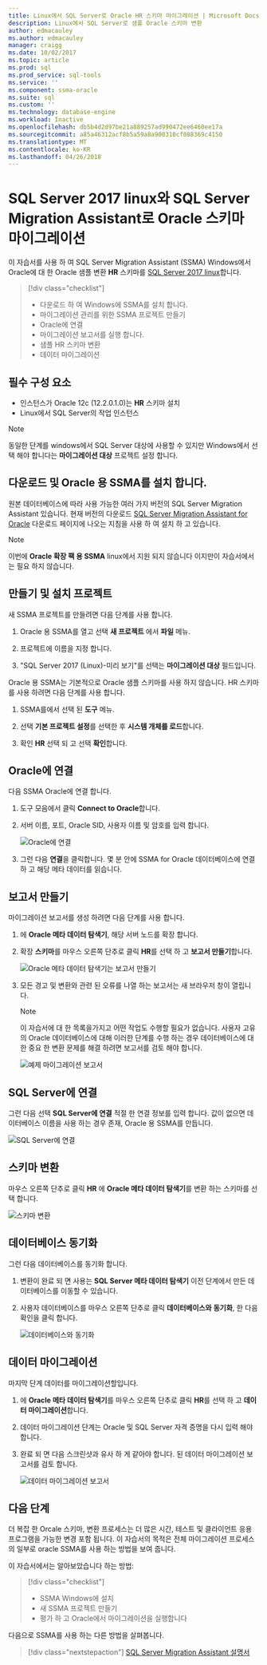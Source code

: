 ```yaml
---
title: Linux에서 SQL Server로 Oracle HR 스키마 마이그레이션 | Microsoft Docs
description: Linux에서 SQL Server로 샘플 Oracle 스키마 변환
author: edmacauley
ms.author: edmacauley
manager: craigg
ms.date: 10/02/2017
ms.topic: article
ms.prod: sql
ms.prod_service: sql-tools
ms.service: ''
ms.component: ssma-oracle
ms.suite: sql
ms.custom: ''
ms.technology: database-engine
ms.workload: Inactive
ms.openlocfilehash: db5b4d2d97be21a889257ad990472ee6460ee17a
ms.sourcegitcommit: a85a46312acf8b5a59a8a900310cf088369c4150
ms.translationtype: MT
ms.contentlocale: ko-KR
ms.lasthandoff: 04/26/2018
---
```

# <a name="migrate-an-oracle-schema-to-sql-server-2017-on-linux-with-the-sql-server-migration-assistant"></a>SQL Server 2017 linux와 SQL Server Migration Assistant로 Oracle 스키마 마이그레이션

이 자습서를 사용 하 여 SQL Server Migration Assistant (SSMA) Windows에서 Oracle에 대 한 Oracle 샘플 변환 **HR** 스키마를 [SQL Server 2017 linux](../../linux/sql-server-linux-overview.md)합니다.

> [!div class="checklist"]
> * 다운로드 하 여 Windows에 SSMA를 설치 합니다.
> * 마이그레이션 관리를 위한 SSMA 프로젝트 만들기
> * Oracle에 연결
> * 마이그레이션 보고서를 실행 합니다.
> * 샘플 HR 스키마 변환
> * 데이터 마이그레이션

## <a name="prerequisites"></a>필수 구성 요소

- 인스턴스가 Oracle 12c (12.2.0.1.0)는 **HR** 스키마 설치
- Linux에서 SQL Server의 작업 인스턴스

> [!NOTE]
> 동일한 단계를 windows에서 SQL Server 대상에 사용할 수 있지만 Windows에서 선택 해야 합니다는 **마이그레이션 대상** 프로젝트 설정 합니다.

## <a name="download-and-install-ssma-for-oracle"></a>다운로드 및 Oracle 용 SSMA를 설치 합니다.

원본 데이터베이스에 따라 사용 가능한 여러 가지 버전의 SQL Server Migration Assistant 있습니다.  현재 버전의 다운로드 [SQL Server Migration Assistant for Oracle](http://aka.ms/ssmafororacle) 다운로드 페이지에 나오는 지침을 사용 하 여 설치 하 고 있습니다.

> [!NOTE]
> 이번에 **Oracle 확장 팩 용 SSMA** linux에서 지원 되지 않습니다 이지만이 자습서에서는 필요 하지 않습니다.

## <a name="create-and-set-up-project"></a>만들기 및 설치 프로젝트

새 SSMA 프로젝트를 만들려면 다음 단계를 사용 합니다.

1. Oracle 용 SSMA를 열고 선택 **새 프로젝트** 에서 **파일** 메뉴.

1. 프로젝트에 이름을 지정 합니다.

1. "SQL Server 2017 (Linux)-미리 보기"를 선택는 **마이그레이션 대상** 필드입니다.

Oracle 용 SSMA는 기본적으로 Oracle 샘플 스키마를 사용 하지 않습니다. HR 스키마를 사용 하려면 다음 단계를 사용 합니다.

1. SSMA를에서 선택 된 **도구** 메뉴.

1. 선택 **기본 프로젝트 설정**를 선택한 후 **시스템 개체를 로드**합니다.

1. 확인 **HR** 선택 되 고 선택 **확인**합니다.

## <a name="connect-to-oracle"></a>Oracle에 연결

다음 SSMA Oracle에 연결 합니다.

1. 도구 모음에서 클릭 **Connect to Oracle**합니다.

1. 서버 이름, 포트, Oracle SID, 사용자 이름 및 암호를 입력 합니다.

   ![Oracle에 연결](./media/sql-server-linux-convert-from-oracle/ConnectToOracle.png)

1. 그런 다음 **연결**을 클릭합니다. 몇 분 안에 SSMA for Oracle 데이터베이스에 연결 하 고 해당 메타 데이터를 읽습니다.

## <a name="create-a-report"></a>보고서 만들기

마이그레이션 보고서를 생성 하려면 다음 단계를 사용 합니다.

1. 에 **Oracle 메타 데이터 탐색기**, 해당 서버 노드를 확장 합니다.

1. 확장 **스키마**를 마우스 오른쪽 단추로 클릭 **HR**를 선택 하 고 **보고서 만들기**합니다.

   ![Oracle 메타 데이터 탐색기는 보고서 만들기](./media/sql-server-linux-convert-from-oracle/CreateReport.png)

1. 모든 경고 및 변환와 관련 된 오류를 나열 하는 보고서는 새 브라우저 창이 열립니다.

   > [!NOTE]
   > 이 자습서에 대 한 목록을가지고 어떤 작업도 수행할 필요가 없습니다. 사용자 고유의 Oracle 데이터베이스에 대해 이러한 단계를 수행 하는 경우 데이터베이스에 대 한 중요 한 변환 문제를 해결 하려면 보고서를 검토 해야 합니다.

   ![예제 마이그레이션 보고서](./media/sql-server-linux-convert-from-oracle/SSMAReport.png)

## <a name="connect-to-sql-server"></a>SQL Server에 연결

그런 다음 선택 **SQL Server에 연결** 적절 한 연결 정보를 입력 합니다.  값이 없으면 데이터베이스 이름을 사용 하는 경우 존재, Oracle 용 SSMA를 만듭니다.

![SQL Server에 연결](./media/sql-server-linux-convert-from-oracle/ConnectToSQLServer.png)

## <a name="convert-schema"></a>스키마 변환

마우스 오른쪽 단추로 클릭 **HR** 에 **Oracle 메타 데이터 탐색기**를 변환 하는 스키마를 선택 합니다.

![스키마 변환](./media/sql-server-linux-convert-from-oracle/ConvertSchema.png)

## <a name="synchronize-database"></a>데이터베이스 동기화

그런 다음 데이터베이스를 동기화 합니다.

1. 변환이 완료 되 면 사용는 **SQL Server 메타 데이터 탐색기** 이전 단계에서 만든 데이터베이스를 이동할 수 있습니다.

1. 사용자 데이터베이스를 마우스 오른쪽 단추로 클릭 **데이터베이스와 동기화**, 한 다음 확인을 클릭 합니다.

   ![데이터베이스와 동기화](./media/sql-server-linux-convert-from-oracle/SynchronizeWithDatabase.png)

## <a name="migrate-data"></a>데이터 마이그레이션

마지막 단계 데이터를 마이그레이션할입니다.

1. 에 **Oracle 메타 데이터 탐색기**를 마우스 오른쪽 단추로 클릭 **HR**를 선택 하 고 **데이터 마이그레이션**합니다.

1. 데이터 마이그레이션 단계는 Oracle 및 SQL Server 자격 증명을 다시 입력 해야 합니다.

1. 완료 되 면 다음 스크린샷과 유사 하 게 같아야 합니다. 된 데이터 마이그레이션 보고서를 검토 합니다.

   ![데이터 마이그레이션 보고서](./media/sql-server-linux-convert-from-oracle/DataMigrationReport.png)

## <a name="next-steps"></a>다음 단계

더 복잡 한 Orcale 스키마, 변환 프로세스는 더 많은 시간, 테스트 및 클라이언트 응용 프로그램을 가능한 변경 포함 됩니다. 이 자습서의 목적은 전체 마이그레이션 프로세스의 일부로 oracle SSMA를 사용 하는 방법을 보여 줍니다.

이 자습서에서는 알아보았습니다 하는 방법:
> [!div class="checklist"]
> * SSMA Windows에 설치
> * 새 SSMA 프로젝트 만들기
> * 평가 하 고 Oracle에서 마이그레이션을 실행합니다

다음으로 SSMA를 사용 하는 다른 방법을 살펴봅니다.

> [!div class="nextstepaction"]
>[SQL Server Migration Assistant 설명서](../sql-server-migration-assistant.md)
